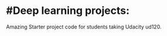 #Deep learning projects:
==============

Amazing Starter project code for students taking Udacity ud120.
